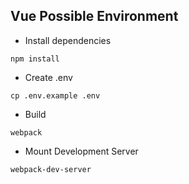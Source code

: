## Vue Possible Environment

- Install dependencies
```shell
npm install
```
- Create .env
```shell
cp .env.example .env
```
- Build
```shell
webpack
```
- Mount Development Server
```shell
webpack-dev-server
```